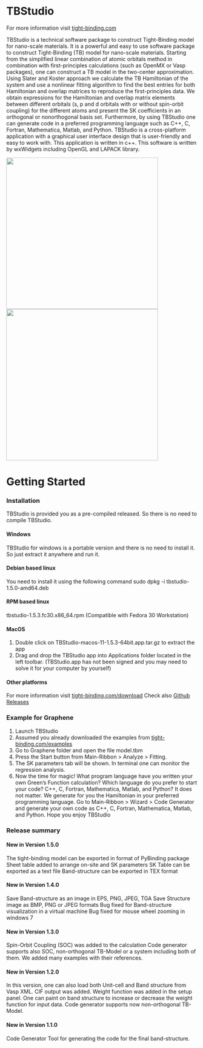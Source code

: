 TBStudio
===

For more information visit [tight-binding.com](https://tight-binding.com)

TBStudio is a technical software package to construct Tight-Binding model for nano-scale materials. It is a powerful and easy to use software package to construct Tight-Binding (TB) model for nano-scale materials. Starting from the simplified linear combination of atomic orbitals method in combination with first-principles calculations (such as OpenMX or Vasp packages), one can construct a TB model in the two-center approximation. Using Slater and Koster approach we calculate the TB Hamiltonian of the system and use a nonlinear fitting algorithm to find the best entries for both Hamiltonian and overlap matrices to reproduce the first-principles data. We obtain expressions for the Hamiltonian and overlap matrix elements between different orbitals (s, p and d orbitals with or without spin-orbit coupling) for the different atoms and present the SK coefficients in an orthogonal or nonorthogonal basis set. Furthermore, by using TBStudio one can generate code in a preferred programming language such as C++, C, Fortran, Mathematica, Matlab, and Python. TBStudio is a cross-platform application with a graphical user interface design that is user-friendly and easy to work with. This application is written in c++. This software is written by wxWidgets including OpenGL and LAPACK library.

<img src="https://tight-binding.com/wp-content/uploads/2019/09/TBStudio1-1024x550.png" width="400"/> <img src="https://tight-binding.com/wp-content/uploads/2019/09/TBStudio2-1024x550.png" width="400"/>

Getting Started
===

### Installation
TBStudio is provided you as a pre-compiled released. So there is no need to compile TBStudio.

#### Windows
TBStudio for windows is a portable version and there is no need to install it.
So just extract it anywhere and run it.

#### Debian based linux
You need to install it using the following command
sudo dpkg -i tbstudio-1.5.0-amd64.deb

#### RPM based linux
tbstudio-1.5.3.fc30.x86_64.rpm (Compatible with Fedora 30 Workstation)

#### MacOS
1. Double click on TBStudio-macos-11-1.5.3-64bit.app.tar.gz to extract the app
2. Drag and drop the TBStudio app into Applications folder located in the left toolbar.
(TBStudio.app has not been signed and you may need to solve it for your computer by yourself)

#### Other platforms
For more information visit [tight-binding.com/download](https://tight-binding.com/download)
Check also [Github Releases](https://github.com/mohammadnakhaee/tbstudio/releases)

### Example for Graphene
1. Launch TBStudio
2. Assumed you already downloaded the examples from [tight-binding.com/examples](https://tight-binding.com/examples)
3. Go to Graphene folder and open the file model.tbm
4. Press the Start button from Main-Ribbon > Analyze > Fitting.
5. The SK parameters tab will be shown. In terminal one can monitor the regression analysis.
6. Now the time for magic! What program language have you written your own Green’s Function calculation? Which language do you prefer to start your code? C++, C, Fortran, Mathematica, Matlab, and Python? It does not matter. We generate for you the Hamiltonian in your preferred programming language. Go to Main-Ribbon > Wizard > Code Generator and generate your own code as C++, C, Fortran, Mathematica, Matlab, and Python.
Hope you enjoy TBStudio

### Release summary
#### New in Version 1.5.0
The tight-binding model can be exported in format of PyBinding package
Sheet table added to arrange on-site and SK parameters
SK Table can be exported as a text file
Band-structure can be exported in TEX format

#### New in Version 1.4.0
Save Band-structure as an image in EPS, PNG, JPEG, TGA
Save Structure image as BMP, PNG or JPEG formats
Bug fixed for Band-structure visualization in a virtual machine
Bug fixed for mouse wheel zooming in windows 7

#### New in Version 1.3.0
Spin-Orbit Coupling (SOC) was added to the calculation
Code generator supports also SOC, non-orthogonal TB-Model or a system including both of them.
We added many examples with their references.

#### New in Version 1.2.0
In this version, one can also load both Unit-cell and Band structure from Vasp XML.
CIF output was added.
Weight function was added in the setup panel. One can paint on band structure to increase or decrease the weight function for input data.
Code generator supports now non-orthogonal TB-Model.

#### New in Version 1.1.0
Code Generator Tool for generating the code for the final band-structure.
